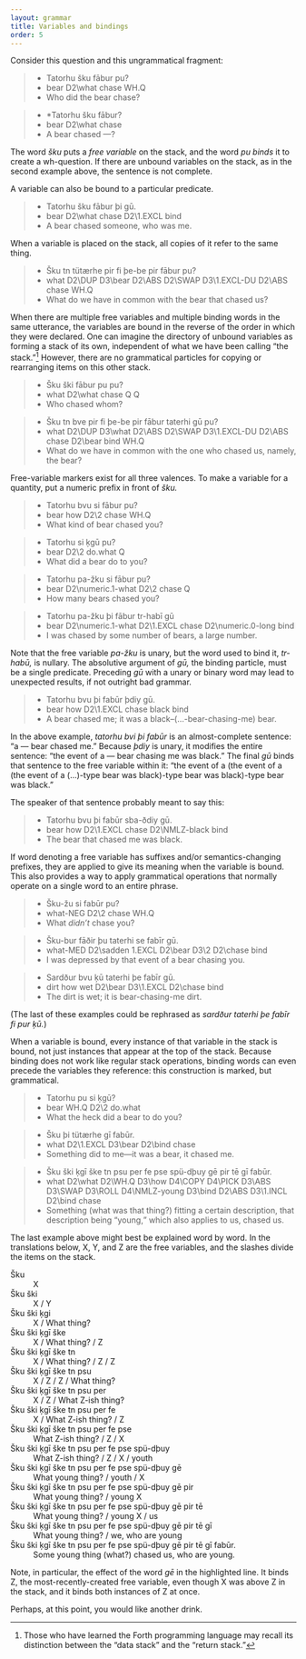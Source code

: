 ```yaml
---
layout: grammar
title: Variables and bindings
order: 5
---
```


Consider this question and this ungrammatical fragment:

>- Tatorhu šku fābur pu?
>- bear D2\what chase WH.Q
>- Who did the bear chase?

>- *Tatorhu šku fābur?
>- bear D2\what chase
>- A bear chased —?

The word
_šku_ puts a _free variable_
on the stack, and the word _pu_
_binds_ it to create a wh-question. If there are unbound
variables on the stack, as in the second example above, the
sentence is not complete.

A variable can also be bound to a particular predicate.

>- Tatorhu šku fābur þi gū.
>- bear D2\what chase D2\1.EXCL bind
>- A bear chased someone, who was me.

When a variable is placed on the stack, all copies of it refer to
the same thing.

>- Šku   tn     tütærhe pir    fi      þe-be          pir    fābur pu?
>- what  D2\DUP D3\bear D2\ABS D2\SWAP D3\1.EXCL-DU   D2\ABS chase WH.Q
>- What do we have in common with the bear that chased us?

When there are multiple free variables and multiple binding
words in the same utterance, the variables are bound in the
reverse of the order in which they were declared. One can
imagine the directory of unbound variables as forming a stack
of its own, independent of what we have been calling “the stack.”[^1]
However, there are no grammatical particles for copying or rearranging
items on this other stack.

[^1]:
    Those who have learned the Forth programming language may recall its
    distinction between the “data stack” and the “return stack.”

>- Šku ški fābur pu pu?
>- what D2\what chase Q Q
>- Who chased whom?

>- Šku   tn     bve     pir    fi      þe-be          pir    fābur taterhi gū   pu?
>- what  D2\DUP D3\what D2\ABS D2\SWAP D3\1.EXCL-DU   D2\ABS chase D2\bear bind WH.Q
>- What do we have in common with the one who chased us, namely, the bear?

Free-variable markers exist for all three valences. To make a variable
for a quantity, put a numeric prefix in front of _šku._

>- Tatorhu bvu si fābur pu?
>- bear how D2\2 chase WH.Q
>- What kind of bear chased you?

>- Tatorhu si ķgū pu?
>- bear D2\2 do.what Q
>- What did a bear do to you?

>- Tatorhu pa-žku si fābur pu?
>- bear D2\numeric.1-what D2\2 chase Q
>- How many bears chased you?

>- Tatorhu pa-žku þi fābur tr-habī gū
>- bear D2\numeric.1-what D2\1.EXCL chase D2\numeric.0-long bind
>- I was chased by some number of bears, a large number.

Note that the free variable _pa-žku_ is unary, but the word
used to bind it, _tr-habū,_ is nullary. The absolutive argument of _gū,_ the binding
particle, must be a single predicate. Preceding _gū_ with a unary
or binary word may lead to unexpected results, if not outright bad grammar.

>- Tatorhu bvu þi fabūr þdiy gū.
>- bear how D2\1.EXCL chase black bind
>- A bear chased me; it was a black–(…-bear-chasing-me) bear.

In the above example, _tatorhu bvi þi fabūr_ is an almost-complete
sentence: “a — bear chased me.” Because _þdiy_ is unary, it modifies
the entire sentence: “the event of a — bear chasing me was black.”
The final _gū_ binds that sentence to the free variable within it:
“the event of a (the event of a (the event of a (…)-type bear was
black)-type bear was black)-type bear was black.”

The speaker of that sentence probably meant to say this:

>- Tatorhu bvu þi fabūr sba-ðdiy gū.
>- bear how D2\1.EXCL chase D2\NMLZ-black bind
>- The bear that chased me was black.

If word denoting a free variable has suffixes and/or
semantics-changing prefixes, they
are applied to give its meaning when the variable is bound. This
also provides a way to apply grammatical operations that normally
operate on a single word to an entire phrase.

>- Šku-žu si fabūr pu?
>- what-NEG D2\2 chase WH.Q
>- What _didn’t_ chase you?

>- Šku-bur fāðir þu taterhi se fabīr gū.
>- what-MED D2\sadden 1.EXCL D2\bear D3\2 D2\chase bind
>- I was depressed by that event of a bear chasing you.

>- Sardður bvu ķū taterhi þe fabīr gū.
>- dirt how wet D2\bear D3\1.EXCL D2\chase bind
>- The dirt is wet; it is bear-chasing-me dirt.

(The last of these examples could be rephrased as
_sardður taterhi þe fabīr fi pur ķū._)

When a variable is bound, every instance of that variable in
the stack is bound, not just instances that appear at the top
of the stack. Because binding does not work like regular stack
operations, binding words can even precede the variables they
reference: this construction is marked, but grammatical.

>- Tatorhu pu si ķgū?
>- bear WH.Q D2\2 do.what
>- What the heck did a bear to do you?

>- Šku þi tütærhe gī fabūr.
>- what D2\1.EXCL D3\bear D2\bind chase
>- Something did to me—it was a bear, it chased me.

>- Šku ški ķgī ške tn psu per fe pse spü-dþuy gē
   pir tē gī fabūr.
>- what D2\what D2\WH.Q D3\how D4\COPY D4\PICK D3\ABS D3\SWAP D3\ROLL D4\NMLZ-young D3\bind 
   D2\ABS D3\1.INCL D2\bind chase
>- Something (what was that thing?) fitting a certain
    description, that description being <q>young,</q> which
    also applies to us, chased us.

The last example above might best be explained word by
word. In the translations below, X, Y, and Z are the free variables,
and the slashes divide the items on the stack.

<dl>
<dt>Šku</dt> <dd>X</dd>
<dt>Šku ški</dt> <dd>X / Y</dd>
<dt>Šku ški ķgi</dt> <dd>X / What thing?</dd>
<dt>Šku ški ķgī ške</dt> <dd>X / What thing? / Z</dd>
<dt>Šku ški ķgī ške tn</dt>
<dd>X / What thing? / Z / Z</dd>
<dt>Šku ški ķgī ške tn psu</dt>
<dd>X / Z / Z / What thing?</dd>
<dt>Šku ški ķgī ške tn psu per</dt>
<dd>X / Z / What Z-ish thing?</dd>
<dt>Šku ški ķgī ške tn psu per fe</dt>
<dd>X / What Z-ish thing? / Z</dd>
<dt>Šku ški ķgī ške tn psu per fe pse</dt>
<dd>What Z-ish thing? / Z / X</dd>
<dt>Šku ški ķgī ške tn psu per fe pse spü-dþuy</dt>
<dd>What Z-ish thing? / Z / X / youth</dd>
<dt class="highlight">Šku ški ķgī ške tn psu per fe pse spü-dþuy gē</dt>
<dd>What young thing? / youth / X</dd>
<dt>Šku ški ķgī ške tn psu per fe pse spü-dþuy gē pir</dt>
<dd>What young thing? / young X</dd>
<dt>Šku ški ķgī ške tn psu per fe pse spü-dþuy gē pir tē</dt>
<dd>What young thing? / young X / us</dd>
<dt>Šku ški ķgī ške tn psu per fe pse spü-dþuy gē pir tē gī</dt>
<dd>What young thing? / we, who are young</dd>
<dt>Šku ški ķgī ške tn psu per fe pse spü-dþuy gē pir tē gī fabūr.</dt>
<dd>Some young thing (what?) chased us, who are young.</dd>
</dl>

Note, in particular, the effect of the word _gē_ in the highlighted line.
It binds Z, the most-recently-created free variable,
even though X was above Z in the stack, and it binds both instances
of Z at once.

Perhaps, at this point, you would like another drink.
